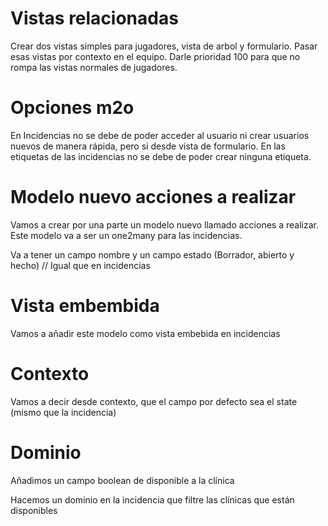 # Vistas relacionadas

Crear dos vistas simples para jugadores, vista de arbol y formulario.
Pasar esas vistas por contexto en el equipo.
Darle prioridad 100 para que no rompa las vistas normales de jugadores.

# Opciones m2o

En Incidencias no se debe de poder acceder al usuario ni crear usuarios nuevos de manera rápida, pero si desde vista de formulario.
En las etiquetas de las incidencias no se debe de poder crear ninguna etiqueta.

# Modelo nuevo acciones a realizar

Vamos a crear por una parte un modelo nuevo llamado acciones a realizar. Este modelo va a ser un one2many para las incidencias.

Va a tener un campo nombre y un campo estado (Borrador, abierto y hecho) // Igual que en incidencias

# Vista embembida

Vamos a añadir este modelo como vista embebida en incidencias

# Contexto

Vamos a decir desde contexto, que el campo por defecto sea el state (mismo que la incidencia)

# Dominio

Añadimos un campo boolean de disponible a la clínica

Hacemos un dominio en la incidencia que filtre las clínicas que están disponibles
